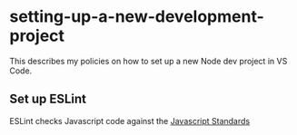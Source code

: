 # setting-up-a-new-development-project

This describes my policies on how to set up a new Node dev project in VS Code.

## Set up ESLint

ESLint checks Javascript code against the [Javascript Standards](https://github.com/standard/standard)

